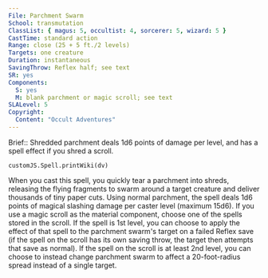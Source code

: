 ```yaml
---
File: Parchment Swarm
School: transmutation
ClassList: { magus: 5, occultist: 4, sorcerer: 5, wizard: 5 }
CastTime: standard action
Range: close (25 + 5 ft./2 levels)
Targets: one creature
Duration: instantaneous
SavingThrow: Reflex half; see text
SR: yes
Components:
  S: yes
  M: blank parchment or magic scroll; see text
SLALevel: 5
Copyright:
  Content: "Occult Adventures"
---
```

Brief:: Shredded parchment deals 1d6 points of damage per level, and has a spell effect if you shred a scroll.

```dataviewjs
customJS.Spell.printWiki(dv)
```

When you cast this spell, you quickly tear a parchment into shreds, releasing the flying fragments to swarm around a target creature and deliver thousands of tiny paper cuts. Using normal parchment, the spell deals 1d6 points of magical slashing damage per caster level (maximum 15d6).  If you use a magic scroll as the material component, choose one of the spells stored in the scroll. If the spell is 1st level, you can choose to apply the effect of that spell to the parchment swarm's target on a failed Reflex save (if the spell on the scroll has its own saving throw, the target then attempts that save as normal). If the spell on the scroll is at least 2nd level, you can choose to instead change parchment swarm to affect a 20-foot-radius spread instead of a single target.
